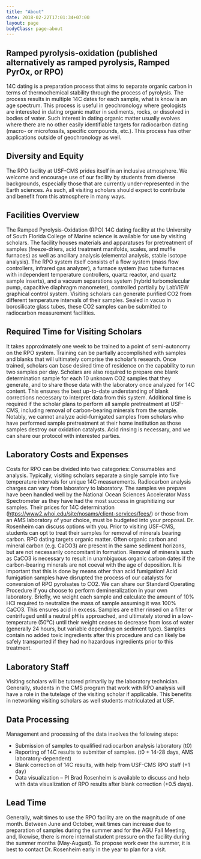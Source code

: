 ```yaml
---
title: "About"
date: 2018-02-22T17:01:34+07:00
layout: page
bodyClass: page-about
---
```


## Ramped pyrolysis-oxidation (published alternatively as ramped pyrolysis, Ramped PyrOx, or RPO)
14C dating is a preparation process that aims to separate organic carbon in terms of thermochemical stability 
through the process of pyrolysis. The process results in multiple 14C dates for each sample, what is know 
is an age spectrum. This process is useful in geochronology where geologists are interested in dating 
organic matter in sediments, rocks, or dissolved in bodies of water. Such interest in dating organic matter
usually evolves where there are no other easily identifiable targets for radiocarbon dating (macro- or 
microfossils, specific compounds, etc.). This process has other applications outside of geochronology as 
well.

## Diversity and Equity

The RPO facility at USF-CMS prides itself in an inclusive atmosphere. We welcome and encourage use of 
our facility by students from diverse backgrounds, especially those that are currently under-represented 
in the Earth sciences. As such, all visiting scholars should expect to contribute and benefit from this 
atmosphere in many ways.

## Facilities Overview

The Ramped Pyrolysis-Oxidation (RPO) 14C dating facility at the University of South Florida College of 
Marine science is available for use by visiting scholars. The facility houses materials and apparatuses for 
pretreatment of samples (freeze-driers, acid treatment manifolds, scales, and muffle furnaces) as well as 
ancillary analysis (elemental analysis, stable isotope analysis). The RPO system itself consists of a flow 
system (mass flow controllers, infrared gas analyzer), a furnace system (two tube furnaces with 
independent temperature controllers, quartz reactor, and quartz sample inserts), and a vacuum 
separations system (hybrid turbomolecular pump, capacitive diaphragm manometer), controlled partially 
by LabVIEW graphical control system. Visiting scholars can generate purified CO2 from different 
temperature intervals of their samples. Sealed in vacuo in borosilicate glass tubes, these CO2 samples can 
be submitted to radiocarbon measurement facilities. 

## Required Time for Visiting Scholars

It takes approximately one week to be trained to a point of semi-autonomy on the RPO system. Training 
can be partially accomplished with samples and blanks that will ultimately comprise the scholar’s 
research. Once trained, scholars can base desired time of residence on the capability to run two samples 
per day. Scholars are also required to prepare one blank determination sample for each 10 unknown CO2
samples that they generate, and to share those data with the laboratory once analyzed for 14C content. 
This ensures the best up-to-date understanding of blank corrections necessary to interpret data from this 
system. Additional time is required if the scholar plans to perform all sample pretreatment at USF-CMS, 
including removal of carbon-bearing minerals from the sample. Notably, we cannot analyze acid-fumigated 
samples from scholars who have performed sample pretreatment at their home institution as those samples 
destroy our oxidation catalysts. Acid rinsing is necessary, and we can share our protocol with interested 
parties. 

## Laboratory Costs and Expenses

Costs for RPO can be divided into two categories: Consumables and analysis. Typically, visiting scholars 
separate a single sample into five temperature intervals for unique 14C measurements. Radiocarbon analysis
charges can vary from laboratory to laboratory. The samples we prepare have been handled well by the 
National Ocean Sciences Accelerator Mass Spectrometer as they have had the most success in graphitizing 
our samples. Their prices for 14C determination (https://www2.whoi.edu/site/nosams/client-services/fees/) or 
those from an AMS laboratory of your choice, must be budgeted into your proposal. Dr. Rosenheim can discuss 
options with you. Prior to visiting USF-CMS, students can opt to treat their samples for removal of minerals 
bearing carbon. RPO dating targets organic matter. Often organic carbon and mineral carbon (e.g. CaCO3) are 
present in the same sediment horizons, but are not necessarily concomitant in formation. Removal of minerals 
such as CaCO3 is necessary to result in unambiguous organic carbon dates if the carbon-bearing minerals are 
not coeval with the age of deposition. It is important that this is done by means other than acid 
fumigation! Acid fumigation samples have disrupted the process of our catalysts for conversion of RPO 
pyrolsates to CO2. We can share our Standard Operating Procedure if you choose to perform 
demineralization in your own laboratory. Briefly, we weight each sample and calculate the amount of 10% 
HCl required to neutralize the mass of sample assuming it was 100% CaCO3. This ensures acid in excess. 
Samples are either rinsed on a filter or centrifuged until a neutral pH is approached, and ultimately stored 
in a low-temperature (50⁰C) until their weight ceases to decrease from loss of water (generally 24 hours, 
but variable depending on sediment type). Samples contain no added toxic ingredients after this 
procedure and can likely be safely transported if they had no hazardous ingredients prior to this 
treatment.

## Laboratory Staff

Visiting scholars will be tutored primarily by the laboratory technician. Generally, students in the CMS 
program that work with RPO analysis will have a role in the tutelage of the visiting scholar if applicable. 
This benefits in networking visiting scholars as well students matriculated at USF.

## Data Processing

Management and processing of the data involves the following steps:
- Submission of samples to qualified radiocarbon analysis laboratory (t0)
- Reporting of 14C results to submitter of samples. (t0 + 14-28 days, AMS laboratory-dependent)
- Blank correction of 14C results, with help from USF-CMS RPO staff (+1 day)
- Data visualization – PI Brad Rosenheim is available to discuss and help with data visualization of 
RPO results after blank correction (+0.5 days).

## Lead Time

Generally, wait times to use the RPO facility are on the magnitude of one month. Between June and 
October, wait times can increase due to preparation of samples during the summer and for the AGU Fall 
Meeting, and, likewise, there is more internal student pressure on the facility during the summer months 
(May-August). To propose work over the summer, it is best to contact Dr. Rosenheim early in the year to 
plan for a visit.
